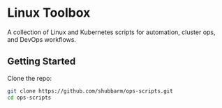 # Linux Toolbox

A collection of Linux and Kubernetes scripts for automation, cluster ops, and DevOps workflows. 

## Getting Started

Clone the repo:
```bash
git clone https://github.com/shubbarm/ops-scripts.git
cd ops-scripts


